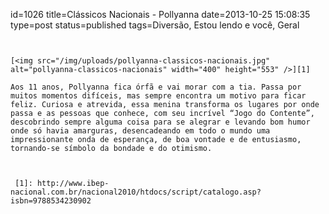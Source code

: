 id=1026
title=Clássicos Nacionais - Pollyanna 
date=2013-10-25 15:08:35
type=post
status=published
tags=Diversão, Estou lendo e você, Geral
~~~~~~


[<img src="/img/uploads/pollyanna-classicos-nacionais.jpg" alt="pollyanna-classicos-nacionais" width="400" height="553" />][1] 

Aos 11 anos, Pollyanna fica órfã e vai morar com a tia. Passa por muitos momentos difíceis, mas sempre encontra um motivo para ficar feliz. Curiosa e atrevida, essa menina transforma os lugares por onde passa e as pessoas que conhece, com seu incrível “Jogo do Contente”, descobrindo sempre alguma coisa para se alegrar e levando bom humor onde só havia amarguras, desencadeando em todo o mundo uma impressionante onda de esperança, de boa vontade e de entusiasmo, tornando-se símbolo da bondade e do otimismo.



 [1]: http://www.ibep-nacional.com.br/nacional2010/htdocs/script/catalogo.asp?isbn=9788534230902